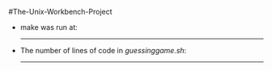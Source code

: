  #The-Unix-Workbench-Project
- make was run at:
  ****
- The number of lines of code in *guessinggame.sh*:
  ****
